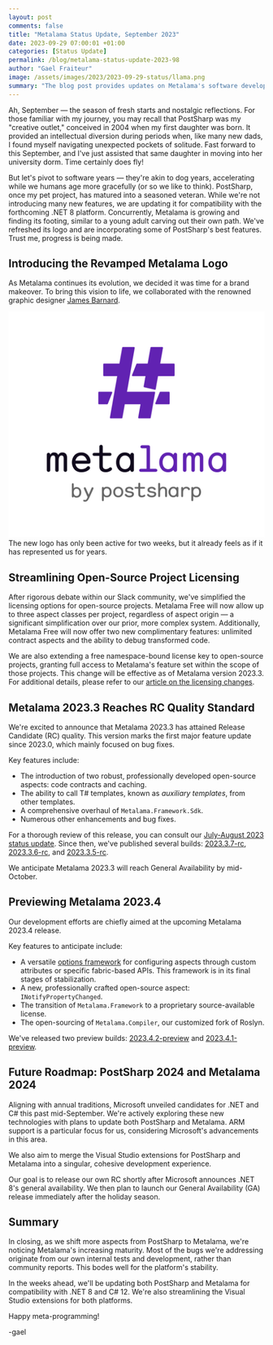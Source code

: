 ```yaml
---
layout: post 
comments: false
title: "Metalama Status Update, September 2023"
date: 2023-09-29 07:00:01 +01:00
categories: [Status Update]
permalink: /blog/metalama-status-update-2023-98
author: "Gael Fraiteur"
image: /assets/images/2023/2023-09-29-status/llama.png
summary: "The blog post provides updates on Metalama's software development, including a new logo, simplified licensing for open-source projects, and the anticipated release of Metalama 2023.3. Future plans include compatibility with .NET 8 and C# 12. "
---
```


Ah, September — the season of fresh starts and nostalgic reflections. For those familiar with my journey, you may recall that PostSharp was my "creative outlet," conceived in 2004 when my first daughter was born. It provided an intellectual diversion during periods when, like many new dads, I found myself navigating unexpected pockets of solitude. Fast forward to this September, and I've just assisted that same daughter in moving into her university dorm. Time certainly does fly!

But let's pivot to software years — they're akin to dog years, accelerating while we humans age more gracefully (or so we like to think). PostSharp, once my pet project, has matured into a seasoned veteran. While we're not introducing many new features, we are updating it for compatibility with the forthcoming .NET 8 platform. Concurrently, Metalama is growing and finding its footing, similar to a young adult carving out their own path. We've refreshed its logo and are incorporating some of PostSharp's best features. Trust me, progress is being made.

## Introducing the Revamped Metalama Logo

As Metalama continues its evolution, we decided it was time for a brand makeover. To bring this vision to life, we collaborated with the renowned graphic designer [James Barnard](https://www.instagram.com/p/CxCkuBSLFmL/).

![New Metalama Logo](/assets/images/2023/2023-09-29-status/metalama-logo.svg)
The new logo has only been active for two weeks, but it already feels as if it has represented us for years.

## Streamlining Open-Source Project Licensing

After rigorous debate within our Slack community, we've simplified the licensing options for open-source projects. Metalama Free will now allow up to three aspect classes per project, regardless of aspect origin — a significant simplification over our prior, more complex system. Additionally, Metalama Free will now offer two new complimentary features: unlimited contract aspects and the ability to debug transformed code.

We are also extending a free namespace-bound license key to open-source projects, granting full access to Metalama's feature set within the scope of those projects. This change will be effective as of Metalama version 2023.3. For additional details, please refer to our [article on the licensing changes](https://metalama.net/blog/metalama-open-source-licensing).

## Metalama 2023.3 Reaches RC Quality Standard

We're excited to announce that Metalama 2023.3 has attained Release Candidate (RC) quality. This version marks the first major feature update since 2023.0, which mainly focused on bug fixes.

Key features include:

* The introduction of two robust, professionally developed open-source aspects: code contracts and caching.
* The ability to call T# templates, known as _auxiliary templates_, from other templates.
* A comprehensive overhaul of `Metalama.Framework.Sdk`.
* Numerous other enhancements and bug fixes.

For a thorough review of this release, you can consult our [July-August 2023 status update](https://metalama.net/blog/metalama-status-update-2023-08). Since then, we've published several builds: [2023.3.7-rc](https://github.com/orgs/metalama/discussions/226), [2023.3.6-rc](https://github.com/orgs/metalama/discussions/223), and [2023.3.5-rc](https://github.com/orgs/metalama/discussions/218).

We anticipate Metalama 2023.3 will reach General Availability by mid-October.

## Previewing Metalama 2023.4

Our development efforts are chiefly aimed at the upcoming Metalama 2023.4 release.

Key features to anticipate include:

* A versatile [options framework](https://doc.metalama.net/api/metalama_framework_options) for configuring aspects through custom attributes or specific fabric-based APIs. This framework is in its final stages of stabilization.
* A new, professionally crafted open-source aspect: `INotifyPropertyChanged`.
* The transition of `Metalama.Framework` to a proprietary source-available license.
* The open-sourcing of `Metalama.Compiler`, our customized fork of Roslyn.

We've released two preview builds: [2023.4.2-preview](https://github.com/orgs/metalama/discussions/224) and [2023.4.1-preview](https://github.com/orgs/metalama/discussions/219).

## Future Roadmap: PostSharp 2024 and Metalama 2024

Aligning with annual traditions, Microsoft unveiled candidates for .NET and C# this past mid-September. We're actively exploring these new technologies with plans to update both PostSharp and Metalama. ARM support is a particular focus for us, considering Microsoft's advancements in this area.

We also aim to merge the Visual Studio extensions for PostSharp and Metalama into a singular, cohesive development experience.

Our goal is to release our own RC shortly after Microsoft announces .NET 8's general availability. We then plan to launch our General Availability (GA) release immediately after the holiday season.

## Summary

In closing, as we shift more aspects from PostSharp to Metalama, we're noticing Metalama's increasing maturity. Most of the bugs we're addressing originate from our own internal tests and development, rather than community reports. This bodes well for the platform's stability.

In the weeks ahead, we'll be updating both PostSharp and Metalama for compatibility with .NET 8 and C# 12. We're also streamlining the Visual Studio extensions for both platforms.

Happy meta-programming!

-gael
